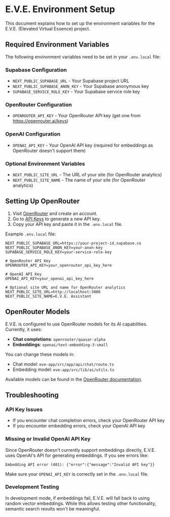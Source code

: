 # E.V.E. Environment Setup

This document explains how to set up the environment variables for the E.V.E. (Elevated Virtual Essence) project.

## Required Environment Variables

The following environment variables need to be set in your `.env.local` file:

### Supabase Configuration
- `NEXT_PUBLIC_SUPABASE_URL` - Your Supabase project URL
- `NEXT_PUBLIC_SUPABASE_ANON_KEY` - Your Supabase anonymous key
- `SUPABASE_SERVICE_ROLE_KEY` - Your Supabase service role key

### OpenRouter Configuration
- `OPENROUTER_API_KEY` - Your OpenRouter API key (get one from https://openrouter.ai/keys)

### OpenAI Configuration
- `OPENAI_API_KEY` - Your OpenAI API key (required for embeddings as OpenRouter doesn't support them)

### Optional Environment Variables
- `NEXT_PUBLIC_SITE_URL` - The URL of your site (for OpenRouter analytics)
- `NEXT_PUBLIC_SITE_NAME` - The name of your site (for OpenRouter analytics)

## Setting Up OpenRouter

1. Visit [OpenRouter](https://openrouter.ai/) and create an account.
2. Go to [API Keys](https://openrouter.ai/keys) to generate a new API key.
3. Copy your API key and paste it in the `.env.local` file.

Example `.env.local` file:
```
NEXT_PUBLIC_SUPABASE_URL=https://your-project-id.supabase.co
NEXT_PUBLIC_SUPABASE_ANON_KEY=your-anon-key
SUPABASE_SERVICE_ROLE_KEY=your-service-role-key

# OpenRouter API Key
OPENROUTER_API_KEY=your_openrouter_api_key_here

# OpenAI API Key
OPENAI_API_KEY=your_openai_api_key_here

# Optional site URL and name for OpenRouter analytics
NEXT_PUBLIC_SITE_URL=http://localhost:3000
NEXT_PUBLIC_SITE_NAME=E.V.E. Assistant
```

## OpenRouter Models

E.V.E. is configured to use OpenRouter models for its AI capabilities. Currently, it uses:

- **Chat completions**: `openrouter/quasar-alpha` 
- **Embeddings**: `openai/text-embedding-3-small`

You can change these models in:
- Chat model: `eve-app/src/app/api/chat/route.ts`
- Embedding model: `eve-app/src/lib/ai/utils.ts`

Available models can be found in the [OpenRouter documentation](https://openrouter.ai/docs/models).

## Troubleshooting

### API Key Issues
- If you encounter chat completion errors, check your OpenRouter API key
- If you encounter embedding errors, check your OpenAI API key

### Missing or Invalid OpenAI API Key
Since OpenRouter doesn't currently support embeddings directly, E.V.E. uses OpenAI's API for generating embeddings. If you see errors like:
```
Embedding API error (401): {"error":{"message":"Invalid API key"}}
```
Make sure your `OPENAI_API_KEY` is correctly set in the `.env.local` file.

### Development Testing
In development mode, if embeddings fail, E.V.E. will fall back to using random vector embeddings. While this allows testing other functionality, semantic search results won't be meaningful. 
